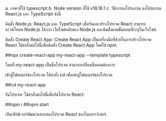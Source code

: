 a. ภาษาที่ใช้
typescript
b. Node version ที่ใช้
v18.16.1
c. วีธีการลงโปรแกรม
ลงโปรแกรม React.js และ TypeScript ดังนี้

ติดตั้ง Node.js: React.js และ TypeScript เพื่อรันและสร้างโปรเจค React สามารถดาวน์โหลด Node.js ได้จาก เว็บไซต์หลักของ Node.js และติดตั้งตามขั้นตอนที่ระบุในเว็บไซต์.

ติดตั้ง Create React App: Create React App เป็นเครื่องมือที่ช่วยในการสร้างโปรเจค React ใช้คำสั่งต่อไปนี้เพื่อติดตั้ง Create React App โดยใช้ npm

##npx create-react-app my-react-app --template typescript

โดยที่ my-react-app เป็นชื่อโปรเจค สามารถเปลี่ยนชื่อตามต้องการ

เข้าสู่โฟลเดอร์ของโปรเจค ใช้คำสั่ง cd เพื่อเข้าสู่โฟลเดอร์ของโปรเจค

##cd my-react-app

รันโปรเจค: ใช้คำสั่งต่อไปนี้เพื่อรันโปรเจค React:

##npm i
##npm start

เปิดเซิร์ฟเวอร์พัฒนาและแสดงโปรเจค React ของในเบราว์เซอร์.
